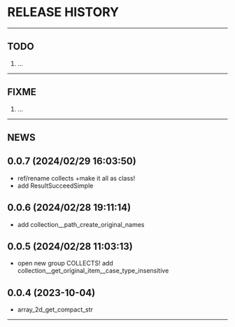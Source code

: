 # RELEASE HISTORY

********************************************************************************
## TODO
1. ...  

********************************************************************************
## FIXME
1. ...  

********************************************************************************
## NEWS

0.0.7 (2024/02/29 16:03:50)
------------------------------
- ref/rename collects +make it all as class!  
- add ResultSucceedSimple  

0.0.6 (2024/02/28 19:11:14)
------------------------------
- add collection__path_create_original_names  

0.0.5 (2024/02/28 11:03:13)
------------------------------
- open new group COLLECTS! add collection__get_original_item__case_type_insensitive  

0.0.4 (2023-10-04)
-------------------
- array_2d_get_compact_str

********************************************************************************
